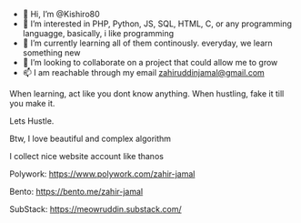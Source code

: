 - 👋 Hi, I’m @Kishiro80
- 👀 I’m interested in PHP, Python, JS, SQL, HTML, C, or any programming languagge, basically, i like programming
- 🌱 I’m currently learning all of them continously. everyday, we learn something new
- 💞️ I’m looking to collaborate on a project that could allow me to grow
- 📫 I am reachable through my email zahiruddinjamal@gmail.com

When learning, act like you dont know anything.
When hustling, fake it till you make it.

Lets Hustle.

Btw, I love beautiful and complex algorithm

I collect nice website account like thanos 

Polywork: https://www.polywork.com/zahir-jamal

Bento: https://bento.me/zahir-jamal

SubStack: https://meowruddin.substack.com/


